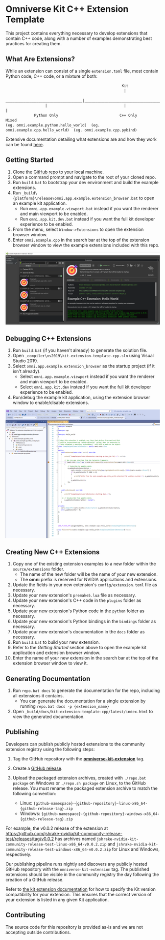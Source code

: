 # Omniverse Kit C++ Extension Template

This project contains everything necessary to develop extensions that contain C++ code, along with a number of examples demonstrating best practices for creating them.


## What Are Extensions?

While an extension can consist of a single `extension.toml` file, most contain Python code, C++ code, or a mixture of both:

```
                                                     Kit
                                                      |
                   ___________________________________|___________________________________
                  |                                   |                                   |
             Python Only                            C++ Only                            Mixed
(eg. omni.example.python.hello_world)  (eg. omni.example.cpp.hello_world)  (eg. omni.example.cpp.pybind)
```

Extensive documentation detailing what extensions are and how they work can be found [here](https://docs.omniverse.nvidia.com/py/kit/docs/guide/extensions.html).


## Getting Started

1. Clone the [GitHub repo](https://github.com/NVIDIA-Omniverse/kit-extension-template-cpp) to your local machine.
2. Open a command prompt and navigate to the root of your cloned repo.
3. Run `build.bat` to bootstrap your dev environment and build the example extensions.
4. Run `_build\{platform}\release\omni.app.example.extension_browser.bat` to open an example kit application.
    - Run `omni.app.example.viewport.bat` instead if you want the renderer and main viewport to be enabled.
    - Run `omni.app.kit.dev.bat` instead if you want the full kit developer experience to be enabled.
5. From the menu, select `Window->Extensions` to open the extension browser window.
6. Enter `omni.example.cpp` in the search bar at the top of the extension browser window to view the example extensions included with this repo.

![Extension Browser](/images/extension_browser.png)


## Debugging C++ Extensions

1. Run `build.bat` (if you haven't already) to generate the solution file.
2. Open `_compiler\vs2019\kit-extension-template-cpp.sln` using Visual Studio 2019.
3. Select `omni.app.example.extension_browser` as the startup project (if it isn't already).
    - Select `omni.app.example.viewport` instead if you want the renderer and main viewport to be enabled.
    - Select `omni.app.kit.dev` instead if you want the full kit developer experience to be enabled.
4. Run/debug the example kit application, using the extension browser window to enable/disable extensions.

![Visual Studio Solution](/images/visual_studio_solution.png)


## Creating New C++ Extensions

1. Copy one of the existing extension examples to a new folder within the `source/extensions` folder.
    - The name of the new folder will be the name of your new extension.
    - The **omni** prefix is reserved for NVIDIA applications and extensions.
2. Update the fields in your new extension's `config/extension.toml` file as necessary.
3. Update your new extension's `premake5.lua` file as necessary.
4. Update your new extension's C++ code in the `plugins` folder as necessary.
5. Update your new extension's Python code in the `python` folder as necessary.
6. Update your new extension's Python bindings in the `bindings` folder as necessary.
7. Update your new extension's documentation in the `docs` folder as necessary.
8. Run `build.bat` to build your new extension.
9. Refer to the *Getting Started* section above to open the example kit application and extension browser window.
10. Enter the name of your new extension in the search bar at the top of the extension browser window to view it.


## Generating Documentation

1. Run `repo.bat docs` to generate the documentation for the repo, including all extensions it contains.
    - You can generate the documentation for a single extension by running `repo.bat docs -p {extension_name}`
2. Open `_build/docs/kit-extension-template-cpp/latest/index.html` to view the generated documentation.

## Publishing

Developers can publish publicly hosted extensions to the community extension registry using the following steps:

1. Tag the GitHub repository with the **[omniverse-kit-extension](https://github.com/topics/omniverse-kit-extension)** tag.

2. Create a [GitHub release](https://docs.github.com/en/repositories/releasing-projects-on-github/managing-releases-in-a-repository).

3. Upload the packaged extension archives, created with `./repo.bat package` on Windows or `./repo.sh package` on Linux, to the GitHub release. You must rename the packaged extension archive to match the following convention:

    - Linux: `{github-namespace}-{github-repository}-linux-x86_64-{github-release-tag}.zip`
    - Windows: `{github-namespace}-{github-repository}-windows-x86_64-{github-release-tag}.zip`

For example, the v0.0.2 release of the extension at <https://github.com/jshrake-nvidia/kit-community-release-test/releases/tag/v0.0.2> has archives named `jshrake-nvidia-kit-community-release-test-linux-x86_64-v0.0.2.zip` and `jshrake-nvidia-kit-community-release-test-windows-x86_64-v0.0.2.zip` for Linux and Windows, respectively.

Our publishing pipeline runs nightly and discovers any publicly hosted GitHub repository with the `omniverse-kit-extension` tag. The published extensions should be visible in the community registry the day following the creation of a GitHub release.

Refer to [the kit extension documentation](https://docs.omniverse.nvidia.com/kit/docs/kit-manual/latest/guide/extensions_advanced.html#package-writetarget) for how to specify the Kit version compatibility for your extension. This ensures that the correct version of your extension is listed in any given Kit application.

## Contributing

The source code for this repository is provided as-is and we are not accepting outside contributions.
